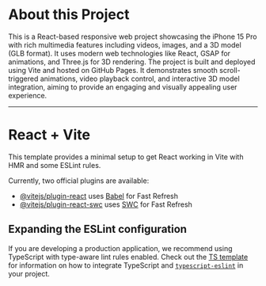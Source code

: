 # About this Project
This is a React-based responsive web project showcasing the iPhone 15 Pro with rich multimedia features including videos, images, and a 3D model (GLB format). It uses modern web technologies like React, GSAP for animations, and Three.js for 3D rendering. The project is built and deployed using Vite and hosted on GitHub Pages. It demonstrates smooth scroll-triggered animations, video playback control, and interactive 3D model integration, aiming to provide an engaging and visually appealing user experience.

----------------------------
# React + Vite

This template provides a minimal setup to get React working in Vite with HMR and some ESLint rules.

Currently, two official plugins are available:

- [@vitejs/plugin-react](https://github.com/vitejs/vite-plugin-react/blob/main/packages/plugin-react) uses [Babel](https://babeljs.io/) for Fast Refresh
- [@vitejs/plugin-react-swc](https://github.com/vitejs/vite-plugin-react/blob/main/packages/plugin-react-swc) uses [SWC](https://swc.rs/) for Fast Refresh

## Expanding the ESLint configuration

If you are developing a production application, we recommend using TypeScript with type-aware lint rules enabled. Check out the [TS template](https://github.com/vitejs/vite/tree/main/packages/create-vite/template-react-ts) for information on how to integrate TypeScript and [`typescript-eslint`](https://typescript-eslint.io) in your project.
